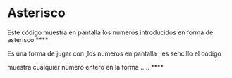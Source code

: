 # Asterisco
Este código muestra en pantalla los numeros introducidos en forma de asterisco  ****

Es una forma de jugar con ,los numeros  en pantalla , es  sencillo el código .

muestra cualquier número entero en la forma ..... ****
